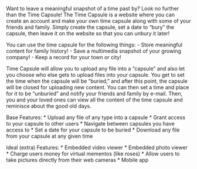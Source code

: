 Want to leave a meaningful snapshot of a time past by?  Look no further than the Time Capsule!  The Time Capsule is a website where you can create an account and make your own time capsule along with some of your friends and family.  Simply create the capsule, set a date to “bury” the capsule, then leave it on the website so that you can unbury it later!  

You can use the time capsule for the following things:
	- Store meaningful content for family history!
	- Save a multimedia snapshot of your growing company!
	- Keep a record for your town or city!

Time Capsule will allow you to upload any file into a “capsule” and also let you  choose who else gets to upload files into your capsule.  You get to set the time when the capsule will be “buried,” and after this point, the capsule will be closed for uploading new content.  You can then set a time and place for it to be “unburied” and notify your friends and family by e-mail.  Then, you and your loved ones can view all the content of the time capsule and reminisce about the good old days.

Base Features:
	* Upload any file of any type into a capsule
	* Grant access to your capsule to other users
	* Navigate between capsules you have access to
	* Set a date for your capsule to be buried
	* Download any file from your capsule at any given time


Ideal (extra) Features:
	* Embedded video viewer
	* Embedded photo viewer
	* Charge users money for virtual mementos (like roses)
	* Allow users to take pictures directly from their web cameras
	* Mobile app

